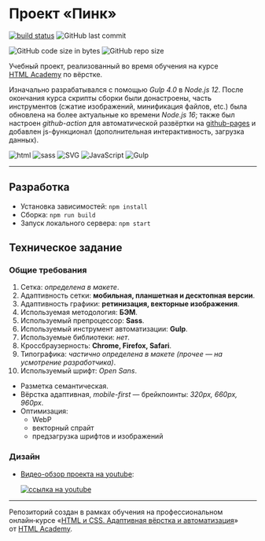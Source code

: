 # Проект «Пинк»

[![build status](https://github.com/sFlcn/pink/actions/workflows/check-and-deploy.yml/badge.svg)](https://github.com/sFlcn/pink/actions/workflows/check-and-deploy.yml)
![GitHub last commit](https://img.shields.io/github/last-commit/sFlcn/pink?logo=git)

![GitHub code size in bytes](https://img.shields.io/github/languages/code-size/sFlcn/pink)
![GitHub repo size](https://img.shields.io/github/repo-size/sFlcn/pink)

Учебный проект, реализованный во время обучения на курсе [HTML Academy](https://htmlacademy.ru) по вёрстке.

Изначально разрабатывался с помощью *Gulp 4.0* в *Node.js 12*. После окончания курса скрипты сборки были донастроены, часть инструментов (сжатие изображений, минификация файлов, etc.) была обновлена на более актуальные ко времени *Node.js 16*; также был настроен *github-action* для автоматической развёртки на [github-pages](https://sflcn.github.io/pink/) и добавлен js-функционал (дополнительная интерактивность, загрузка данных).

![html](https://img.shields.io/badge/html-informational?style=flat&logo=HTML5&logoColor=e34f26&color=d3d3d3)
![sass](https://img.shields.io/badge/sass-informational?style=flat&logo=sass&logoColor=cc6699&color=d3d3d3)
![SVG](https://img.shields.io/badge/SVG-informational?style=flat&logo=SVG&logoColor=ffb13b&color=d3d3d3)
![JavaScript](https://img.shields.io/badge/JavaScript-informational?style=flat&logo=JavaScript&logoColor=f7df1e&color=d3d3d3)
![Gulp](https://img.shields.io/badge/Gulp-informational?style=flat&logo=gulp&logoColor=cf4647&color=d3d3d3)

---

## Разработка

- Установка зависимостей: `npm install`
- Сборка: `npm run build`
- Запуск локального сервера: `npm start`

## Техническое задание

### Общие требования

1. Сетка: *определена в макете*.
2. Адаптивность сетки: **мобильная, планшетная и десктопная версии**.
3. Адаптивность графики: **ретинизация, векторные изображения**.
4. Используемая методология: **БЭМ**.
5. Используемый препроцессор: **Sass**.
6. Используемый инструмент автоматизации: **Gulp**.
7. Используемые библиотеки: *нет*.
8. Кроссбраузерность: **Chrome, Firefox, Safari**.
9. Типографика: *частично определена в макете (прочее — на усмотрение разработчика)*.
10. Используемый шрифт: *Open Sans*.

- Разметка семантическая.
- Вёрстка адаптивная, *mobile-first* — брейкпоинты: *320px, 660px, 960px*.
- Оптимизация:
  - WebP
  - векторный спрайт
  - предзагрузка шрифтов и изображений

### Дизайн

- [Видео-обзор проекта на youtube](https://www.youtube.com/watch?v=5gGJ5Qcc-MU):

  [![ссылка на youtube](https://img.youtube.com/vi/5gGJ5Qcc-MU/0.jpg)](https://www.youtube.com/watch?v=5gGJ5Qcc-MU)

---

Репозиторий создан в рамках обучения на профессиональном онлайн‑курсе «[HTML и CSS. Адаптивная вёрстка и автоматизация](https://htmlacademy.ru/intensive/adaptive)» от [HTML Academy](https://htmlacademy.ru).
